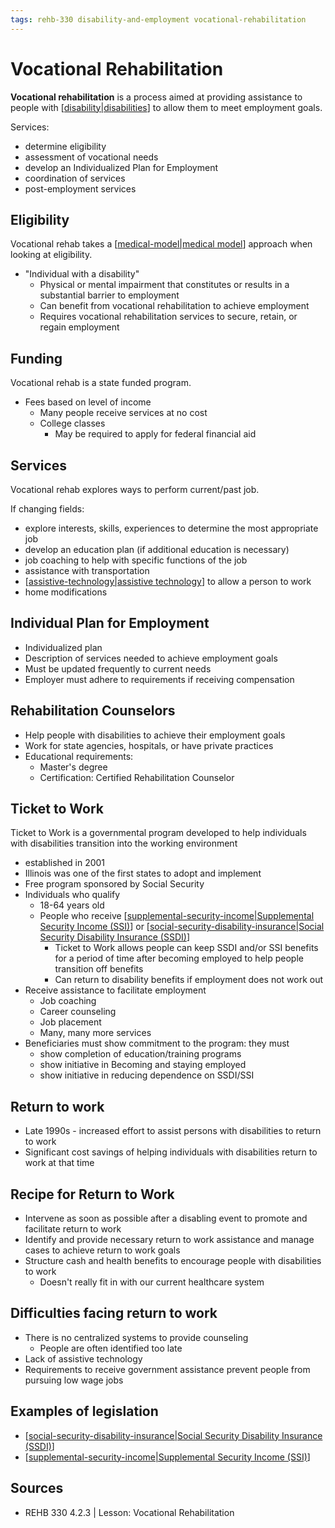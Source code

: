 ```yaml
---
tags: rehb-330 disability-and-employment vocational-rehabilitation
---
```


# Vocational Rehabilitation

**Vocational rehabilitation** is a process aimed at providing assistance to people with [[disability|disabilities]] to allow them to meet employment goals.

Services:

- determine eligibility
- assessment of vocational needs
- develop an Individualized Plan for Employment
- coordination of services
- post-employment services

## Eligibility

Vocational rehab takes a [[medical-model|medical model]] approach when looking at eligibility.

- "Individual with a disability"
  - Physical or mental impairment that constitutes or results in a substantial barrier to employment
  - Can benefit from vocational rehabilitation to achieve employment
  - Requires vocational rehabilitation services to secure, retain, or regain employment

## Funding

Vocational rehab is a state funded program.

- Fees based on level of income
  - Many people receive services at no cost
  - College classes
    - May be required to apply for federal financial aid

## Services

Vocational rehab explores ways to perform current/past job.

If changing fields:

- explore interests, skills, experiences to determine the most appropriate job
- develop an education plan (if additional education is necessary)
- job coaching to help with specific functions of the job
- assistance with transportation
- [[assistive-technology|assistive technology]] to allow a person to work
- home modifications

## Individual Plan for Employment

- Individualized plan
- Description of services needed to achieve employment goals
- Must be updated frequently to current needs
- Employer must adhere to requirements if receiving compensation

## Rehabilitation Counselors

- Help people with disabilities to achieve their employment goals
- Work for state agencies, hospitals, or have private practices
- Educational requirements:
  - Master's degree
  - Certification: Certified Rehabilitation Counselor

## Ticket to Work

Ticket to Work is a governmental program developed to help individuals with disabilities transition into the working environment

- established in 2001
- Illinois was one of the first states to adopt and implement
- Free program sponsored by Social Security
- Individuals who qualify
  - 18-64 years old
  - People who receive [[supplemental-security-income|Supplemental Security Income (SSI)]] or [[social-security-disability-insurance|Social Security Disability Insurance (SSDI)]]
    - Ticket to Work allows people can keep SSDI and/or SSI benefits for a period of time after becoming employed to help people transition off benefits
    - Can return to disability benefits if employment does not work out
- Receive assistance to facilitate employment
  - Job coaching
  - Career counseling
  - Job placement
  - Many, many more services
- Beneficiaries must show commitment to the program: they must
  - show completion of education/training programs
  - show initiative in Becoming and staying employed
  - show initiative in reducing dependence on SSDI/SSI

## Return to work

- Late 1990s - increased effort to assist persons with disabilities to return to work
- Significant cost savings of helping individuals with disabilities return to work at that time

## Recipe for Return to Work

- Intervene as soon as possible after a disabling event to promote and facilitate return to work
- Identify and provide necessary return to work assistance and manage cases to achieve return to work goals
- Structure cash and health benefits to encourage people with disabilities to work
  - Doesn't really fit in with our current healthcare system

## Difficulties facing return to work

- There is no centralized systems to provide counseling
  - People are often identified too late
- Lack of assistive technology
- Requirements to receive government assistance prevent people from pursuing low wage jobs

## Examples of legislation

- [[social-security-disability-insurance|Social Security Disability Insurance (SSDI)]]
- [[supplemental-security-income|Supplemental Security Income (SSI)]]

## Sources

- REHB 330 4.2.3 | Lesson: Vocational Rehabilitation

[//begin]: # "Autogenerated link references for markdown compatibility"
[disability|disabilities]: disability "Disability"
[medical-model|medical model]: medical-model "Medical model"
[assistive-technology|assistive technology]: assistive-technology "Assistive technology"
[supplemental-security-income|Supplemental Security Income (SSI)]: supplemental-security-income "Supplemental Security Income (SSI)"
[social-security-disability-insurance|Social Security Disability Insurance (SSDI)]: social-security-disability-insurance "Social Security Disability Insurance (SSDI)"
[//end]: # "Autogenerated link references"
